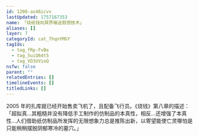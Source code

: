 ```yaml
---
id: 1208-as46icvv
lastUpdated: 1757167353
name: 「烧纸钱向冥界输送假想技术」
aliases: []
layer: 7
categoryId: cat_7hqnYMGY
tagIds:
  - tag_fRp-FvBe
  - tag_5uiQ64t5
  - tag_VD3UVioQ
nsfw: false
parent: ""
relatedEntries: []
timelineEvents: []
titledLinks: []
---
```


2005 年的扎库就已经开始售卖飞机了，且配备飞行员。《烧钱》第八章的描述：「超拟真…其粗糙并没有降低手工制作的仿制品的本真性，相反…还增强了本真性…人们借助纸仿制品所发挥的无限想象力总是推陈出新，以寄望能使亡灵哪怕是只能稍稍摆脱阴郁寒冷的墓穴。」